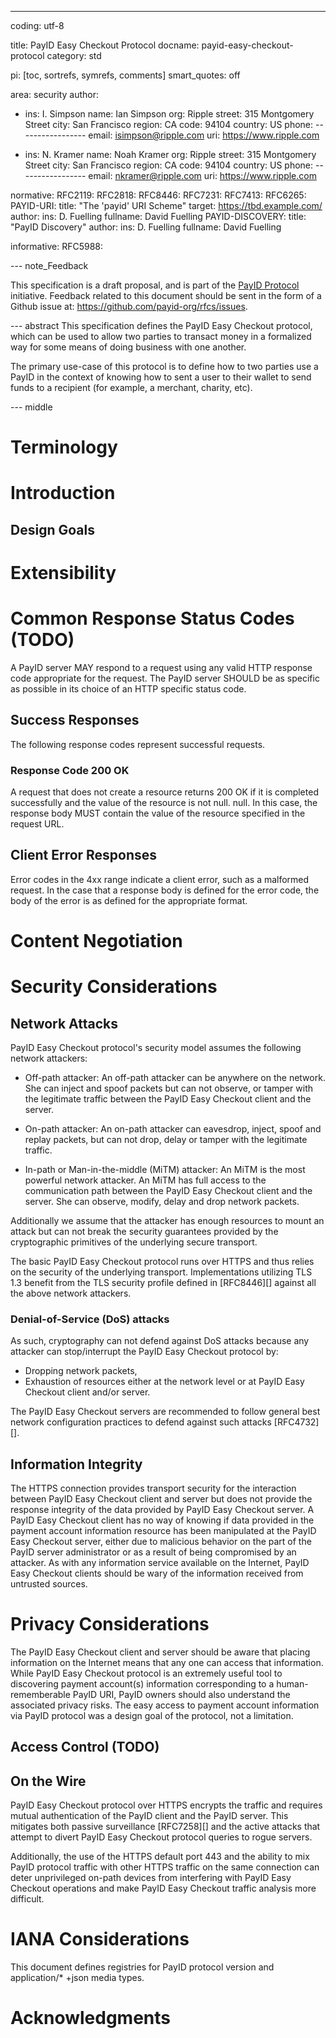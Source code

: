 ---
coding: utf-8

title: PayID Easy Checkout Protocol
docname: payid-easy-checkout-protocol
category: std

pi: [toc, sortrefs, symrefs, comments]
smart_quotes: off

area: security
author:

  -
    ins: I. Simpson
    name: Ian Simpson
    org: Ripple
    street: 315 Montgomery Street
    city: San Francisco
    region: CA
    code: 94104
    country: US
    phone: -----------------
    email: isimpson@ripple.com
    uri: https://www.ripple.com

  -
    ins: N. Kramer
    name: Noah Kramer
    org: Ripple
    street: 315 Montgomery Street
    city: San Francisco
    region: CA
    code: 94104
    country: US
    phone: -----------------
    email: nkramer@ripple.com
    uri: https://www.ripple.com

normative:
    RFC2119:
    RFC2818:
    RFC8446:
    RFC7231:
    RFC7413:
    RFC6265:
    PAYID-URI:
      title: "The 'payid' URI Scheme"
      target: https://tbd.example.com/
      author:
        ins: D. Fuelling
        fullname: David Fuelling
    PAYID-DISCOVERY:
      title: "PayID Discovery"
      author:
        ins: D. Fuelling
        fullname: David Fuelling

informative:
    RFC5988:

--- note_Feedback

This specification is a draft proposal, and is part of the [PayID Protocol](https://payid.org/) initiative. Feedback related to this document should be sent in the form of a Github issue at: https://github.com/payid-org/rfcs/issues.
 
--- abstract
This specification defines the PayID Easy Checkout protocol, which can be used to allow two parties to transact money in a formalized way for some means of doing business with one another.

The primary use-case of this protocol is to define how to two parties use a PayID in the context of knowing how to sent a user to their wallet to send funds to a recipient (for example, a merchant, charity, etc).   

--- middle

# Terminology

# Introduction

## Design Goals

# Extensibility


# Common Response Status Codes (TODO)
  A PayID server MAY respond to a request using any valid HTTP response code appropriate for the request. The PayID server SHOULD be as specific as possible in its choice of an HTTP specific status code.

## Success Responses
  The following response codes represent successful requests.

### Response Code 200 OK
 A request that does not create a resource returns 200 OK if it is completed successfully and the value of the resource is not null. null. In this case, the response body MUST contain the value of the resource specified in the request URL.

## Client Error Responses
  Error codes in the 4xx range indicate a client error, such as a malformed request.
  In the case that a response body is defined for the error code, the body of the error is as defined for the appropriate format.

# Content Negotiation

# Security Considerations

## Network Attacks
  PayID Easy Checkout protocol's security model assumes the following network attackers:

  * Off-path attacker: An off-path attacker can be anywhere on the network. She can inject and spoof packets but can not observe, or tamper with the legitimate traffic between the PayID Easy Checkout client and the server.

  * On-path attacker: An on-path attacker can eavesdrop, inject, spoof and replay packets, but can not drop, delay or tamper with the legitimate traffic.

  * In-path or Man-in-the-middle (MiTM) attacker: An MiTM is the most powerful network attacker. An MiTM has full access to the communication path between the PayID Easy Checkout client and the server. She can observe, modify, delay and drop network packets.

  Additionally we assume that the attacker has enough resources to mount an attack but can not break the security guarantees provided by the cryptographic primitives of the underlying secure transport.

  The basic PayID Easy Checkout protocol runs over HTTPS and thus relies on the security of the underlying transport. Implementations utilizing TLS 1.3 benefit from the TLS security profile defined in [RFC8446][] against all the above network attackers.

### Denial-of-Service (DoS) attacks
  As such, cryptography can not defend against DoS attacks because any attacker can stop/interrupt the PayID Easy Checkout protocol by:
  * Dropping network packets,
  * Exhaustion of resources either at the network level or at PayID Easy Checkout client and/or server.

  The PayID Easy Checkout servers are recommended to follow general best network configuration practices to defend against such attacks [RFC4732][].

## Information Integrity
  The HTTPS connection provides transport security for the interaction between PayID Easy Checkout client and server but does not provide the response integrity of the data provided by PayID Easy Checkout server. A PayID Easy Checkout client has no way of knowing if data provided in the payment account information resource has been manipulated at the PayID Easy Checkout server, either due to malicious behavior on the part of the PayID server administrator or as a result of being compromised by an attacker. As with any information service available on the Internet, PayID Easy Checkout clients should be wary of the information received from untrusted sources.  

# Privacy Considerations
  The PayID Easy Checkout client and server should be aware that placing information on the Internet means that any one can access that information. While PayID Easy Checkout protocol is an extremely useful tool to discovering payment account(s) information corresponding to a human-rememberable PayID URI, PayID owners should also understand the associated privacy risks. The easy access to payment account information via PayID protocol was a design goal of the protocol, not a limitation.  

## Access Control (TODO)

## On the Wire
  PayID Easy Checkout protocol over HTTPS encrypts the traffic and requires mutual authentication of the PayID client and the PayID server. This mitigates both passive surveillance [RFC7258][] and the active attacks that attempt to divert PayID Easy Checkout protocol queries to rogue servers.

  Additionally, the use of the HTTPS default port 443 and the ability
  to mix PayID protocol traffic with other HTTPS traffic on the same connection can deter unprivileged on-path devices from interfering with PayID Easy Checkout operations and make PayID Easy Checkout traffic analysis more difficult.


# IANA Considerations
  This document defines registries for PayID protocol version and application/* +json media types.


# Acknowledgments
